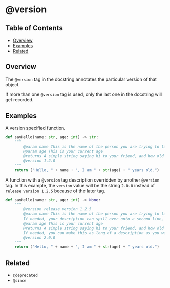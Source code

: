 # @version

## Table of Contents

- [Overview](#overview)
- [Examples](#examples)
- [Related](#related)

## Overview

The `@version` tag in the docstring annotates the particular version of that object.

If more than one `@version` tag is used, only the last one in the docstring will get recorded.

## Examples

A version specified function.

```python
def sayHello(name: str, age: int) -> str:
    """
        @param name This is the name of the person you are trying to talk to
        @param age This is your current age
        @returns A simple string saying hi to your friend, and how old you are.
        @version 1.2.0
    """
    return ("Hello, " + name + ", I am " + str(age) + " years old.")
```

A function with a `@version` tag description overridden by another `@version` tag. In this example, the `version` value will be the string `2.0.0` instead of `release version 1.2.5` because of the later tag.

```python
def sayHello(name: str, age: int) -> None:
    """
        @version release version 1.2.5
        @param name This is the name of the person you are trying to talk to.
        If needed, your description can spill over onto a second line, or more if needed.
        @param age This is your current age
        @returns A simple string saying hi to your friend, and how old you are.
        If needed, you can make this as long of a description as you want.
        @version 2.0.0
    """
    return ("Hello, " + name + ", I am " + str(age) + " years old.")
```

## Related

- `@deprecated`
- `@since`